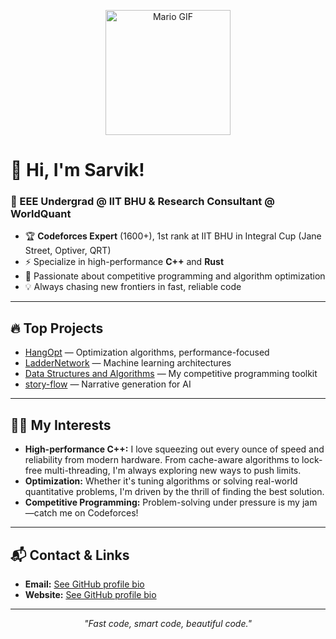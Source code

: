 
<!-- Profile README for SarvikIIT -->

<p align="center">
  <img src="https://media.giphy.com/media/7QpVh1b3dY8eI/giphy.gif" alt="Mario GIF" width="200"/>
</p>

# 👋 Hi, I'm Sarvik!

### 🚀 EEE Undergrad @ IIT BHU & Research Consultant @ WorldQuant

- 🏆 **Codeforces Expert** (1600+), 1st rank at IIT BHU in Integral Cup (Jane Street, Optiver, QRT)
- ⚡ Specialize in high-performance **C++** and **Rust**
- 🤖 Passionate about competitive programming and algorithm optimization
- 💡 Always chasing new frontiers in fast, reliable code

---

## 🔥 Top Projects

- [HangOpt](https://github.com/SarvikIIT/HangOpt) — Optimization algorithms, performance-focused
- [LadderNetwork](https://github.com/SarvikIIT/LadderNetwork) — Machine learning architectures
- [Data Structures and Algorithms](https://github.com/SarvikIIT/Data-Structures-and-Algorithms) — My competitive programming toolkit
- [story-flow](https://github.com/arailabs/story-flow) — Narrative generation for AI

---

## 🧑‍💻 My Interests

- **High-performance C++:** I love squeezing out every ounce of speed and reliability from modern hardware. From cache-aware algorithms to lock-free multi-threading, I'm always exploring new ways to push limits.
- **Optimization:** Whether it's tuning algorithms or solving real-world quantitative problems, I'm driven by the thrill of finding the best solution.
- **Competitive Programming:** Problem-solving under pressure is my jam—catch me on Codeforces!

---

## 📬 Contact & Links

- **Email:** [See GitHub profile bio](https://github.com/SarvikIIT)
- **Website:** [See GitHub profile bio](https://github.com/SarvikIIT)

---

<p align="center">
  <em>"Fast code, smart code, beautiful code."</em>
</p>
